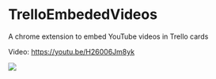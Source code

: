 # TrelloEmbededVideos
A chrome extension to embed YouTube videos in Trello cards

Video: https://youtu.be/H26006Jm8yk

![](https://i.imgur.com/1onv00N.gif)
